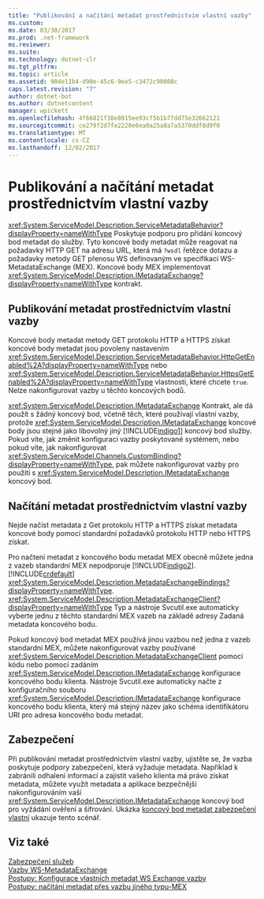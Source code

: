```yaml
---
title: "Publikování a načítání metadat prostřednictvím vlastní vazby"
ms.custom: 
ms.date: 03/30/2017
ms.prod: .net-framework
ms.reviewer: 
ms.suite: 
ms.technology: dotnet-clr
ms.tgt_pltfrm: 
ms.topic: article
ms.assetid: 904e11b4-d90e-45c6-9ee5-c3472c90008c
caps.latest.revision: "7"
author: dotnet-bot
ms.author: dotnetcontent
manager: wpickett
ms.openlocfilehash: 4f66821f38e8915ee93cf5b1b77dd75e32662121
ms.sourcegitcommit: ce279f2d7fe2220e6ea0a25a8a7a5370ddf8d9f0
ms.translationtype: MT
ms.contentlocale: cs-CZ
ms.lasthandoff: 12/02/2017
---
```

# <a name="publishing-and-retrieving-metadata-over-a-custom-binding"></a>Publikování a načítání metadat prostřednictvím vlastní vazby
<xref:System.ServiceModel.Description.ServiceMetadataBehavior?displayProperty=nameWithType> Poskytuje podporu pro přidání koncový bod metadat do služby. Tyto koncové body metadat může reagovat na požadavky HTTP GET na adresu URL, která má `?wsdl` řetězce dotazu a požadavky metody GET přenosu WS definovaným ve specifikaci WS-MetadataExchange (MEX). Koncové body MEX implementovat <xref:System.ServiceModel.Description.IMetadataExchange?displayProperty=nameWithType> kontrakt.  
  
## <a name="publishing-metadata-over-a-custom-binding"></a>Publikování metadat prostřednictvím vlastní vazby  
 Koncové body metadat metody GET protokolu HTTP a HTTPS získat koncové body metadat jsou povoleny nastavením <xref:System.ServiceModel.Description.ServiceMetadataBehavior.HttpGetEnabled%2A?displayProperty=nameWithType> nebo <xref:System.ServiceModel.Description.ServiceMetadataBehavior.HttpsGetEnabled%2A?displayProperty=nameWithType> vlastnosti, které chcete `true`. Nelze nakonfigurovat vazby u těchto koncových bodů.  
  
 <xref:System.ServiceModel.Description.IMetadataExchange> Kontrakt, ale dá použít s žádný koncový bod, včetně těch, které používají vlastní vazby, protože <xref:System.ServiceModel.Description.IMetadataExchange> koncové body jsou stejné jako libovolný jiný [!INCLUDE[indigo1](../../../../includes/indigo1-md.md)] koncový bod služby. Pokud víte, jak změnit konfiguraci vazby poskytované systémem, nebo pokud víte, jak nakonfigurovat <xref:System.ServiceModel.Channels.CustomBinding?displayProperty=nameWithType>, pak můžete nakonfigurovat vazby pro použití s <xref:System.ServiceModel.Description.IMetadataExchange> koncový bod.  
  
## <a name="retrieving-metadata-over-a-custom-binding"></a>Načítání metadat prostřednictvím vlastní vazby  
 Nejde načíst metadata z Get protokolu HTTP a HTTPS získat metadata koncové body pomocí standardní požadavků protokolu HTTP nebo HTTPS získat.  
  
 Pro načtení metadat z koncového bodu metadat MEX obecně můžete jedna z vazeb standardní MEX nepodporuje [!INCLUDE[indigo2](../../../../includes/indigo2-md.md)]. [!INCLUDE[crdefault](../../../../includes/crdefault-md.md)] <xref:System.ServiceModel.Description.MetadataExchangeBindings?displayProperty=nameWithType>. <xref:System.ServiceModel.Description.MetadataExchangeClient?displayProperty=nameWithType> Typ a nástroje Svcutil.exe automaticky vyberte jednu z těchto standardní MEX vazeb na základě adresy Zadaná metadata koncového bodu.  
  
 Pokud koncový bod metadat MEX používá jinou vazbou než jedna z vazeb standardní MEX, můžete nakonfigurovat vazby používané <xref:System.ServiceModel.Description.MetadataExchangeClient> pomocí kódu nebo pomocí zadáním <xref:System.ServiceModel.Description.IMetadataExchange> konfigurace koncového bodu klienta. Nástroje Svcutil.exe automaticky načte z konfiguračního souboru <xref:System.ServiceModel.Description.IMetadataExchange> konfigurace koncového bodu klienta, který má stejný název jako schéma identifikátoru URI pro adresa koncového bodu metadat.  
  
## <a name="security"></a>Zabezpečení  
 Při publikování metadat prostřednictvím vlastní vazby, ujistěte se, že vazba poskytuje podpory zabezpečení, která vyžaduje metadata. Například k zabránili odhalení informací a zajistit vašeho klienta má právo získat metadata, můžete využít metadata a aplikace bezpečnější nakonfigurováním vaší <xref:System.ServiceModel.Description.IMetadataExchange> koncový bod pro vyžádání ověření a šifrování. Ukázka [koncový bod metadat zabezpečení vlastní](../../../../docs/framework/wcf/samples/custom-secure-metadata-endpoint.md) ukazuje tento scénář.  
  
## <a name="see-also"></a>Viz také  
 [Zabezpečení služeb](../../../../docs/framework/wcf/securing-services.md)  
 [Vazby WS-MetadataExchange](../../../../docs/framework/wcf/extending/ws-metadataexchange-bindings.md)  
 [Postupy: Konfigurace vlastních metadat WS Exchange vazby](../../../../docs/framework/wcf/extending/how-to-configure-a-custom-ws-metadata-exchange-binding.md)  
 [Postupy: načítání metadat přes vazbu jiného typu-MEX](../../../../docs/framework/wcf/extending/how-to-retrieve-metadata-over-a-non-mex-binding.md)
